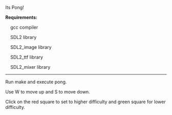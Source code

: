 Its Pong!

**Requirements:**

&nbsp;&nbsp;&nbsp;&nbsp;gcc compiler
  
&nbsp;&nbsp;&nbsp;&nbsp;SDL2 library
  
&nbsp;&nbsp;&nbsp;&nbsp;SDL2_image library
  
&nbsp;&nbsp;&nbsp;&nbsp;SDL2_ttf library
  
&nbsp;&nbsp;&nbsp;&nbsp;SDL2_mixer library

-----------------------------------------

Run make and execute pong.

Use W to move up and S to move down.

Click on the red square to set to higher difficulty and green square for lower difficulty.

